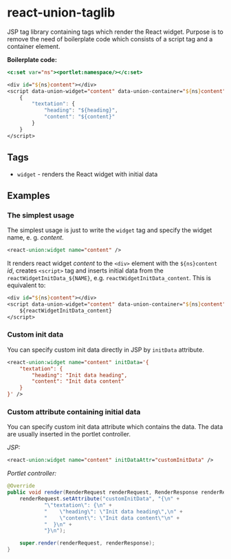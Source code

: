 # react-union-taglib

JSP tag library containing tags which render the React widget. Purpose is to remove the need of boilerplate code which consists of a script tag and a container element.

**Boilerplate code:**
```jsp
<c:set var="ns"><portlet:namespace/></c:set>

<div id="${ns}content"></div>
<script data-union-widget="content" data-union-container="${ns}content" type="application/json">
    {
        "textation": {
            "heading": "${heading}",
            "content": "${content}"
        }
    }
</script>
```

## Tags

* `widget` - renders the React widget with initial data

## Examples

### The simplest usage

The simplest usage is just to write the `widget` tag and specify the widget name, e. g. _content_. 

```jsp
<react-union:widget name="content" />
```

It renders react widget _content_ to the `<div>` element with the `${ns}content` _id_, creates `<script>` tag and inserts initial data from the `reactWidgetInitData_${NAME}`, e.g. `reactWidgetInitData_content`. This is equivalent to:

```jsp
<div id="${ns}content"></div>
<script data-union-widget="content" data-union-container="${ns}content" type="application/json">
    ${reactWidgetInitData_content}
</script>
```

### Custom init data

You can specify custom init data directly in JSP by `initData` attribute.

```jsp
<react-union:widget name="content" initData='{
	"textation": {
		"heading": "Init data heading",
		"content": "Init data content"
	}
}' />
```

### Custom attribute containing initial data

You can specify custom init data attribute which contains the data. The data are usually inserted in the portlet controller.

*JSP:*
```jsp
<react-union:widget name="content" initDataAttr="customInitData" />
```

*Portlet controller:*

```java
@Override
public void render(RenderRequest renderRequest, RenderResponse renderResponse) throws IOException, PortletException {
	renderRequest.setAttribute("customInitData", "{\n" +
			"\"textation\": {\n" +
			"    \"heading\": \"Init data heading\",\n" +
			"    \"content\": \"Init data content\"\n" +
			"  }\n" +
			"}\n");

	super.render(renderRequest, renderResponse);
}
```
